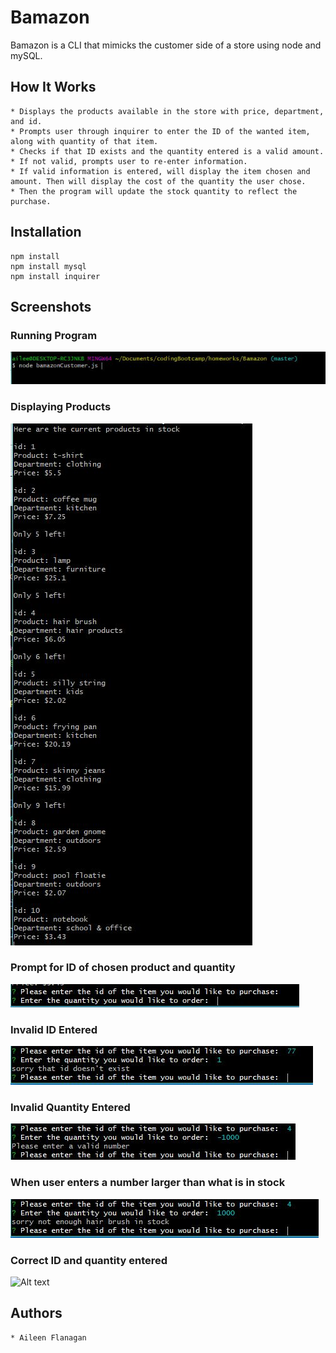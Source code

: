 # Bamazon

Bamazon is a CLI that mimicks the customer side of a store using node and mySQL. 

## How It Works
    * Displays the products available in the store with price, department, and id.   
    * Prompts user through inquirer to enter the ID of the wanted item, along with quantity of that item.
    * Checks if that ID exists and the quantity entered is a valid amount. 
    * If not valid, prompts user to re-enter information.
    * If valid information is entered, will display the item chosen and amount. Then will display the cost of the quantity the user chose. 
    * Then the program will update the stock quantity to reflect the purchase. 

## Installation
    npm install
    npm install mysql
    npm install inquirer

## Screenshots
### Running Program
![Alt text](ReadMe_ScreenShots\node.JPG)
### Displaying Products
![Alt text](https://github.com/aileenflanagan/Bamazon/blob/master/ReadMe_ScreenShots/displayProd.JPG?raw=true)
### Prompt for ID of chosen product and quantity
![Alt text](ReadMe_ScreenShots\prompt.JPG)
### Invalid ID Entered
![Alt text](ReadMe_ScreenShots\incorrect_id.JPG)
### Invalid Quantity Entered
![Alt text](ReadMe_ScreenShots\negative_qty_entered.JPG)
### When user enters a number larger than what is in stock
![Alt text](ReadMe_ScreenShots\not_enough_in_stock.JPG)
### Correct ID and quantity entered
![Alt text](C:\Users\ailee\Documents\codingBootcamp\homeworks\Bamazon\ReadMe_ScreenShots\valid_id_and_qty.JPG)

## Authors
    * Aileen Flanagan
